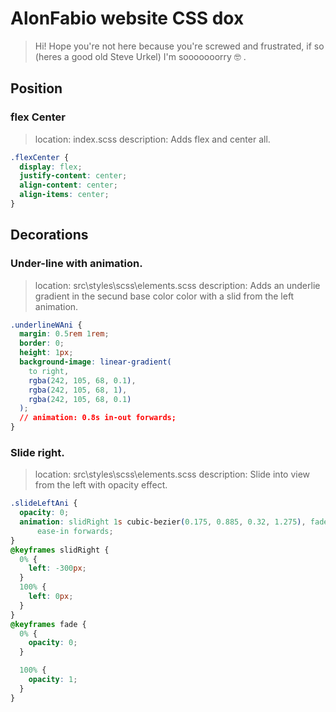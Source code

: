 # AlonFabio website CSS dox

> Hi! Hope you're not here because you're screwed and frustrated, if so (heres a good old Steve Urkel) I'm sooooooorry :nerd_face: .

## Position

### flex Center

> location: index.scss
> description: Adds flex and center all.

```css
.flexCenter {
  display: flex;
  justify-content: center;
  align-content: center;
  align-items: center;
}
```

## Decorations

### Under-line with animation.

> location: src\styles\scss\elements.scss
> description: Adds an underlie gradient in the secund base color color with a slid from the left animation.

```css
.underlineWAni {
  margin: 0.5rem 1rem;
  border: 0;
  height: 1px;
  background-image: linear-gradient(
    to right,
    rgba(242, 105, 68, 0.1),
    rgba(242, 105, 68, 1),
    rgba(242, 105, 68, 0.1)
  );
  // animation: 0.8s in-out forwards;
}
```

### Slide right.

> location: src\styles\scss\elements.scss
> description: Slide into view from the left with opacity effect.

```css
.slideLeftAni {
  opacity: 0;
  animation: slidRight 1s cubic-bezier(0.175, 0.885, 0.32, 1.275), fade 0.8s
      ease-in forwards;
}
@keyframes slidRight {
  0% {
    left: -300px;
  }
  100% {
    left: 0px;
  }
}
@keyframes fade {
  0% {
    opacity: 0;
  }

  100% {
    opacity: 1;
  }
}
```
